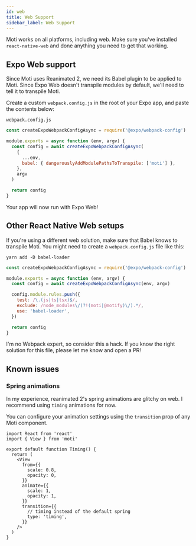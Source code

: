 ```yaml
---
id: web
title: Web Support
sidebar_label: Web Support
---
```


Moti works on all platforms, including web. Make sure you've installed `react-native-web` and done anything you need to get that working.

## Expo Web support

Since Moti uses Reanimated 2, we need its Babel plugin to be applied to Moti. Since Expo Web doesn't transpile modules by default, we'll need to tell it to transpile Moti.

Create a custom `webpack.config.js` in the root of your Expo app, and paste the contents below:

`webpack.config.js`

```js
const createExpoWebpackConfigAsync = require('@expo/webpack-config')

module.exports = async function (env, argv) {
  const config = await createExpoWebpackConfigAsync(
    {
      ...env,
      babel: { dangerouslyAddModulePathsToTranspile: ['moti'] },
    },
    argv
  )

  return config
}
```

Your app will now run with Expo Web!

## Other React Native Web setups

If you're using a different web solution, make sure that Babel knows to transpile Moti. You might need to create a `webpack.config.js` file like this:

`yarn add -D babel-loader`

```js
const createExpoWebpackConfigAsync = require('@expo/webpack-config')

module.exports = async function (env, argv) {
  const config = await createExpoWebpackConfigAsync(env, argv)

  config.module.rules.push({
    test: /\.(js|ts|tsx)$/,
    exclude: /node_modules\/(?!(moti|@motify)\/).*/,
    use: 'babel-loader',
  })

  return config
}
```

I'm no Webpack expert, so consider this a hack. If you know the right solution for this file, please let me know and open a PR!

## Known issues

### Spring animations

In my experience, reanimated 2's spring animations are glitchy on web. I recommend using `timing` animations for now.

You can configure your animation settings using the `transition` prop of any Moti component.

```tsx
import React from 'react'
import { View } from 'moti'

export default function Timing() {
  return (
    <View
      from={{
        scale: 0.8,
        opacity: 0,
      }}
      animate={{
        scale: 1,
        opacity: 1,
      }}
      transition={{
        // timing instead of the default spring
        type: 'timing',
      }}
    />
  )
}
```

